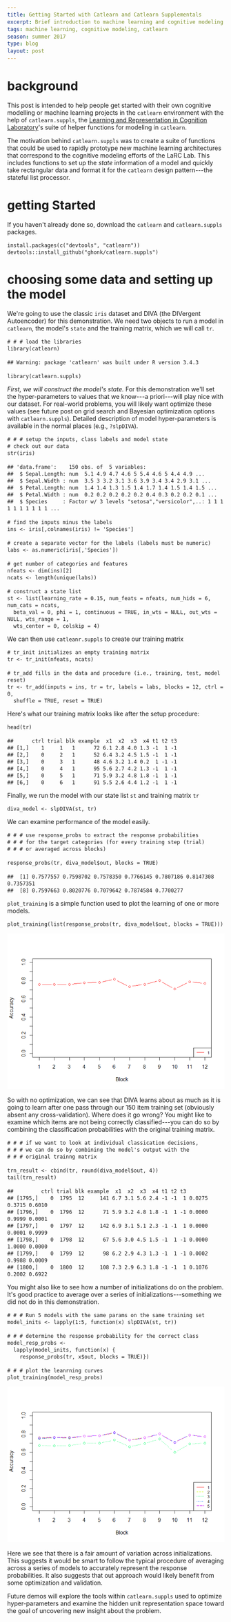 ```yaml
---
title: Getting Started with Catlearn and Catlearn Supplementals
excerpt: Brief introduction to machine learning and cognitive modeling with Catlearn and Catlearn Supplementals
tags: machine learning, cognitive modeling, catlearn
season: summer 2017
type: blog
layout: post
---
```

 

background
==========

This post is intended to help people get started with their own
cognitive modelling or machine learning projects in the `catlearn`
environment with the help of `catlearn.suppls`, the [Learning and
Representation in Cognition
Laboratory](http://kurtzlab.psychology.binghamton.edu/)'s suite of
helper functions for modeling in `catlearn`.

The motivation behind `catlearn.suppls` was to create a suite of
functions that could be used to rapidly prototype new machine learning
architectures that correspond to the cognitive modeling efforts of the
LaRC Lab. This includes functions to set up the *state* information of a
model and quickly take rectangular data and format it for the `catlearn`
design pattern---the stateful list processor.

getting Started
===============

If you haven't already done so, download the `catlearn` and
`catlearn.suppls` packages.

    install.packages(c("devtools", "catlearn"))
    devtools::install_github("ghonk/catlearn.suppls")

choosing some data and setting up the model
===========================================

We're going to use the classic `iris` dataset and DIVA (the DIVergent
Autoencoder) for this demonstration. We need two objects to run a model
in `catlearn`, the model's `state` and the training matrix, which we
will call `tr`.

    # # # load the libraries
    library(catlearn)

    ## Warning: package 'catlearn' was built under R version 3.4.3

    library(catlearn.suppls)

*First, we will construct the model's state.* For this demonstration
we'll set the hyper-parameters to values that we know---a priori---will
play nice with our dataset. For real-world problems, you will likely
want optimize these values (see future post on grid search and Bayesian
optimization options with `catlearn.suppls`). Detailed description of
model hyper-parameters is available in the normal places (e.g.,
`?slpDIVA`).

    # # # setup the inputs, class labels and model state
    # check out our data
    str(iris)

    ## 'data.frame':    150 obs. of  5 variables:
    ##  $ Sepal.Length: num  5.1 4.9 4.7 4.6 5 5.4 4.6 5 4.4 4.9 ...
    ##  $ Sepal.Width : num  3.5 3 3.2 3.1 3.6 3.9 3.4 3.4 2.9 3.1 ...
    ##  $ Petal.Length: num  1.4 1.4 1.3 1.5 1.4 1.7 1.4 1.5 1.4 1.5 ...
    ##  $ Petal.Width : num  0.2 0.2 0.2 0.2 0.2 0.4 0.3 0.2 0.2 0.1 ...
    ##  $ Species     : Factor w/ 3 levels "setosa","versicolor",..: 1 1 1 1 1 1 1 1 1 1 ...

    # find the inputs minus the labels
    ins <- iris[,colnames(iris) != 'Species']

    # create a separate vector for the labels (labels must be numeric)
    labs <- as.numeric(iris[,'Species'])

    # get number of categories and features
    nfeats <- dim(ins)[2]
    ncats <- length(unique(labs))

    # construct a state list
    st <- list(learning_rate = 0.15, num_feats = nfeats, num_hids = 6, num_cats = ncats,
      beta_val = 0, phi = 1, continuous = TRUE, in_wts = NULL, out_wts = NULL, wts_range = 1,
      wts_center = 0, colskip = 4)

We can then use `catleanr.suppls` to create our training matrix

    # tr_init initializes an empty training matrix
    tr <- tr_init(nfeats, ncats)

    # tr_add fills in the data and procedure (i.e., training, test, model reset)
    tr <- tr_add(inputs = ins, tr = tr, labels = labs, blocks = 12, ctrl = 0, 
      shuffle = TRUE, reset = TRUE)

Here's what our training matrix looks like after the setup procedure:

    head(tr)

    ##      ctrl trial blk example  x1  x2  x3  x4 t1 t2 t3
    ## [1,]    1     1   1      72 6.1 2.8 4.0 1.3 -1  1 -1
    ## [2,]    0     2   1      52 6.4 3.2 4.5 1.5 -1  1 -1
    ## [3,]    0     3   1      48 4.6 3.2 1.4 0.2  1 -1 -1
    ## [4,]    0     4   1      95 5.6 2.7 4.2 1.3 -1  1 -1
    ## [5,]    0     5   1      71 5.9 3.2 4.8 1.8 -1  1 -1
    ## [6,]    0     6   1      91 5.5 2.6 4.4 1.2 -1  1 -1

Finally, we run the model with our state list `st` and training matrix
`tr`

    diva_model <- slpDIVA(st, tr)

We can examine performance of the model easily.

    # # # use response_probs to extract the response probabilities 
    # # # for the target categories (for every training step (trial) 
    # # # or averaged across blocks)

    response_probs(tr, diva_model$out, blocks = TRUE)

    ##  [1] 0.7577557 0.7598702 0.7578350 0.7766145 0.7807186 0.8147308 0.7357351
    ##  [8] 0.7597663 0.8020776 0.7079642 0.7874584 0.7700277

`plot_training` is a simple function used to plot the learning of one or
more models.

    plot_training(list(response_probs(tr, diva_model$out, blocks = TRUE)))

![](2017-6-28-catlearn-suppls-demo_files/figure-markdown_strict/unnamed-chunk-8-1.png)

So with no optimization, we can see that DIVA learns about as much as it
is going to learn after one pass through our 150 item training set
(obviously absent any cross-validation). Where does it go wrong? You
might like to examine which items are not being correctly
classified---you can do so by combining the classification probabilities
with the original training matrix.

    # # # if we want to look at individual classication decisions, 
    # # # we can do so by combining the model's output with the 
    # # # original trainng matrix

    trn_result <- cbind(tr, round(diva_model$out, 4))
    tail(trn_result)

    ##         ctrl trial blk example  x1  x2  x3  x4 t1 t2 t3              
    ## [1795,]    0  1795  12     141 6.7 3.1 5.6 2.4 -1 -1  1 0.0275 0.3715 0.6010
    ## [1796,]    0  1796  12      71 5.9 3.2 4.8 1.8 -1  1 -1 0.0000 0.9999 0.0001
    ## [1797,]    0  1797  12     142 6.9 3.1 5.1 2.3 -1 -1  1 0.0000 0.0001 0.9999
    ## [1798,]    0  1798  12      67 5.6 3.0 4.5 1.5 -1  1 -1 0.0000 1.0000 0.0000
    ## [1799,]    0  1799  12      98 6.2 2.9 4.3 1.3 -1  1 -1 0.0002 0.9988 0.0009
    ## [1800,]    0  1800  12     108 7.3 2.9 6.3 1.8 -1 -1  1 0.1076 0.2002 0.6922

You might also like to see how a number of initializations do on the
problem. It's good practice to average over a series of
initializations---something we did not do in this demonstration.

    # # # Run 5 models with the same params on the same training set
    model_inits <- lapply(1:5, function(x) slpDIVA(st, tr))

    # # # determine the response probability for the correct class
    model_resp_probs <- 
      lapply(model_inits, function(x) {
        response_probs(tr, x$out, blocks = TRUE)})

    # # # plot the leanrning curves
    plot_training(model_resp_probs)

![](2017-6-28-catlearn-suppls-demo_files/figure-markdown_strict/unnamed-chunk-10-1.png)

Here we see that there is a fair amount of variation across
initializations. This suggests it would be smart to follow the typical
procedure of averaging across a series of models to accurately represent
the response probabilities. It also suggests that out approach would
likely benefit from some optimization and validation.

Future demos will explore the tools within `catlearn.suppls` used to
optimize hyper-parameters and examine the hidden unit representation
space toward the goal of uncovering new insight about the problem.
